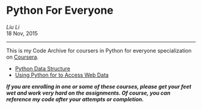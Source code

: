# Python For  Everyone
*Liu Li*  
18 Nov, 2015

------------
This is my Code Archive for  coursers in Python for everyone specialization on [Coursera](https://www.coursera.org/).

* [Python Data Structure](https://www.coursera.org/learn/python-data)
* [Using Python for to Access Web Data](https://www.coursera.org/learn/python-network-data)

__*If you are enrolling in one or some of these courses, please get your feet wet and work very hard on the assignments. Of course, you can reference my code after your attempts or completion.*__
